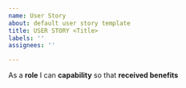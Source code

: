 ```yaml
---
name: User Story
about: default user story template
title: USER STORY <Title>
labels: ''
assignees: ''

---
```


As a **role** I can **capability** so that **received benefits**

